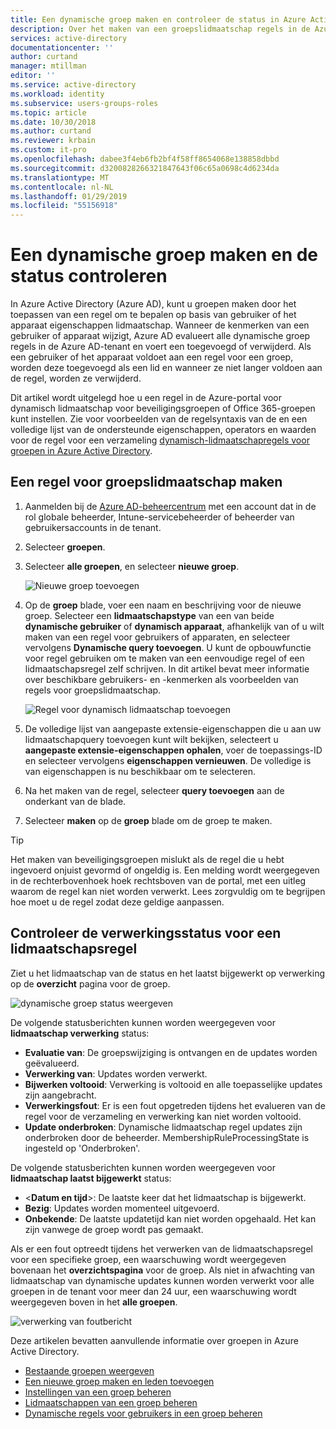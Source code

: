 ```yaml
---
title: Een dynamische groep maken en controleer de status in Azure Active Directory | Microsoft Docs
description: Over het maken van een groepslidmaatschap regels in de Azure-portal, de status controleren.
services: active-directory
documentationcenter: ''
author: curtand
manager: mtillman
editor: ''
ms.service: active-directory
ms.workload: identity
ms.subservice: users-groups-roles
ms.topic: article
ms.date: 10/30/2018
ms.author: curtand
ms.reviewer: krbain
ms.custom: it-pro
ms.openlocfilehash: dabee3f4eb6fb2bf4f58ff8654068e138858dbbd
ms.sourcegitcommit: d3200828266321847643f06c65a0698c4d6234da
ms.translationtype: MT
ms.contentlocale: nl-NL
ms.lasthandoff: 01/29/2019
ms.locfileid: "55156918"
---
```

# <a name="create-a-dynamic-group-and-check-status"></a>Een dynamische groep maken en de status controleren

In Azure Active Directory (Azure AD), kunt u groepen maken door het toepassen van een regel om te bepalen op basis van gebruiker of het apparaat eigenschappen lidmaatschap. Wanneer de kenmerken van een gebruiker of apparaat wijzigt, Azure AD evalueert alle dynamische groep regels in de Azure AD-tenant en voert een toegevoegd of verwijderd. Als een gebruiker of het apparaat voldoet aan een regel voor een groep, worden deze toegevoegd als een lid en wanneer ze niet langer voldoen aan de regel, worden ze verwijderd.

Dit artikel wordt uitgelegd hoe u een regel in de Azure-portal voor dynamisch lidmaatschap voor beveiligingsgroepen of Office 365-groepen kunt instellen. Zie voor voorbeelden van de regelsyntaxis van de en een volledige lijst van de ondersteunde eigenschappen, operators en waarden voor de regel voor een verzameling [dynamisch-lidmaatschapregels voor groepen in Azure Active Directory](groups-dynamic-membership.md).

## <a name="to-create-a-group-membership-rule"></a>Een regel voor groepslidmaatschap maken

1. Aanmelden bij de [Azure AD-beheercentrum](https://aad.portal.azure.com) met een account dat in de rol globale beheerder, Intune-servicebeheerder of beheerder van gebruikersaccounts in de tenant.
2. Selecteer **groepen**.
3. Selecteer **alle groepen**, en selecteer **nieuwe groep**.

   ![Nieuwe groep toevoegen](./media/groups-create-rule/new-group-creation.png)

4. Op de **groep** blade, voer een naam en beschrijving voor de nieuwe groep. Selecteer een **lidmaatschapstype** van een van beide **dynamische gebruiker** of **dynamisch apparaat**, afhankelijk van of u wilt maken van een regel voor gebruikers of apparaten, en selecteer vervolgens **Dynamische query toevoegen**. U kunt de opbouwfunctie voor regel gebruiken om te maken van een eenvoudige regel of een lidmaatschapsregel zelf schrijven. In dit artikel bevat meer informatie over beschikbare gebruikers- en -kenmerken als voorbeelden van regels voor groepslidmaatschap.

   ![Regel voor dynamisch lidmaatschap toevoegen](./media/groups-create-rule/add-dynamic-group-rule.png)

5. De volledige lijst van aangepaste extensie-eigenschappen die u aan uw lidmaatschapquery toevoegen kunt wilt bekijken, selecteert u **aangepaste extensie-eigenschappen ophalen**, voer de toepassings-ID en selecteer vervolgens **eigenschappen vernieuwen**. De volledige is van eigenschappen is nu beschikbaar om te selecteren.
6. Na het maken van de regel, selecteer **query toevoegen** aan de onderkant van de blade.
7. Selecteer **maken** op de **groep** blade om de groep te maken.

> [!TIP]
> Het maken van beveiligingsgroepen mislukt als de regel die u hebt ingevoerd onjuist gevormd of ongeldig is. Een melding wordt weergegeven in de rechterbovenhoek hoek rechtsboven van de portal, met een uitleg waarom de regel kan niet worden verwerkt. Lees zorgvuldig om te begrijpen hoe moet u de regel zodat deze geldige aanpassen.

## <a name="check-processing-status-for-a-membership-rule"></a>Controleer de verwerkingsstatus voor een lidmaatschapsregel

Ziet u het lidmaatschap van de status en het laatst bijgewerkt op verwerking op de **overzicht** pagina voor de groep.
  
  ![dynamische groep status weergeven](./media/groups-create-rule/group-status.png)

De volgende statusberichten kunnen worden weergegeven voor **lidmaatschap verwerking** status:

* **Evaluatie van**:  De groepswijziging is ontvangen en de updates worden geëvalueerd.
* **Verwerking van**: Updates worden verwerkt.
* **Bijwerken voltooid**: Verwerking is voltooid en alle toepasselijke updates zijn aangebracht.
* **Verwerkingsfout**: Er is een fout opgetreden tijdens het evalueren van de regel voor de verzameling en verwerking kan niet worden voltooid.
* **Update onderbroken**: Dynamische lidmaatschap regel updates zijn onderbroken door de beheerder. MembershipRuleProcessingState is ingesteld op 'Onderbroken'.

De volgende statusberichten kunnen worden weergegeven voor **lidmaatschap laatst bijgewerkt** status:

* &lt;**Datum en tijd**&gt;: De laatste keer dat het lidmaatschap is bijgewerkt.
* **Bezig**: Updates worden momenteel uitgevoerd.
* **Onbekende**: De laatste updatetijd kan niet worden opgehaald. Het kan zijn vanwege de groep wordt pas gemaakt.

Als er een fout optreedt tijdens het verwerken van de lidmaatschapsregel voor een specifieke groep, een waarschuwing wordt weergegeven bovenaan het **overzichtspagina** voor de groep. Als niet in afwachting van lidmaatschap van dynamische updates kunnen worden verwerkt voor alle groepen in de tenant voor meer dan 24 uur, een waarschuwing wordt weergegeven boven in het **alle groepen**.

![verwerking van foutbericht](./media/groups-create-rule/processing-error.png)

Deze artikelen bevatten aanvullende informatie over groepen in Azure Active Directory.

* [Bestaande groepen weergeven](../fundamentals/active-directory-groups-view-azure-portal.md)
* [Een nieuwe groep maken en leden toevoegen](../fundamentals/active-directory-groups-create-azure-portal.md)
* [Instellingen van een groep beheren](../fundamentals/active-directory-groups-settings-azure-portal.md)
* [Lidmaatschappen van een groep beheren](../fundamentals/active-directory-groups-membership-azure-portal.md)
* [Dynamische regels voor gebruikers in een groep beheren](groups-dynamic-membership.md)
